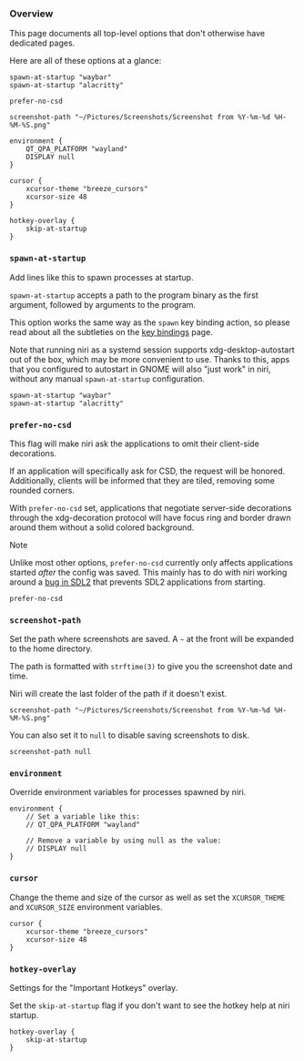 ### Overview

This page documents all top-level options that don't otherwise have dedicated pages.

Here are all of these options at a glance:

```
spawn-at-startup "waybar"
spawn-at-startup "alacritty"

prefer-no-csd

screenshot-path "~/Pictures/Screenshots/Screenshot from %Y-%m-%d %H-%M-%S.png"

environment {
    QT_QPA_PLATFORM "wayland"
    DISPLAY null
}

cursor {
    xcursor-theme "breeze_cursors"
    xcursor-size 48
}

hotkey-overlay {
    skip-at-startup
}
```

### `spawn-at-startup`

Add lines like this to spawn processes at startup.

`spawn-at-startup` accepts a path to the program binary as the first argument, followed by arguments to the program.

This option works the same way as the `spawn` key binding action, so please read about all the subtleties on the [key bindings](./Configuration:-Key-Bindings.md) page.

Note that running niri as a systemd session supports xdg-desktop-autostart out of the box, which may be more convenient to use.
Thanks to this, apps that you configured to autostart in GNOME will also "just work" in niri, without any manual `spawn-at-startup` configuration.

```
spawn-at-startup "waybar"
spawn-at-startup "alacritty"
```

### `prefer-no-csd`

This flag will make niri ask the applications to omit their client-side decorations.

If an application will specifically ask for CSD, the request will be honored.
Additionally, clients will be informed that they are tiled, removing some rounded corners.

With `prefer-no-csd` set, applications that negotiate server-side decorations through the xdg-decoration protocol will have focus ring and border drawn around them without a solid colored background.

> [!NOTE]
> Unlike most other options, `prefer-no-csd` currently only affects applications started *after* the config was saved.
> This mainly has to do with niri working around a [bug in SDL2](https://github.com/libsdl-org/SDL/issues/8173) that prevents SDL2 applications from starting.

```
prefer-no-csd
```

### `screenshot-path`

Set the path where screenshots are saved.
A `~` at the front will be expanded to the home directory.

The path is formatted with `strftime(3)` to give you the screenshot date and time.

Niri will create the last folder of the path if it doesn't exist.

```
screenshot-path "~/Pictures/Screenshots/Screenshot from %Y-%m-%d %H-%M-%S.png"
```

You can also set it to `null` to disable saving screenshots to disk.

```
screenshot-path null
```

### `environment`

Override environment variables for processes spawned by niri.

```
environment {
    // Set a variable like this:
    // QT_QPA_PLATFORM "wayland"

    // Remove a variable by using null as the value:
    // DISPLAY null
}
```

### `cursor`

Change the theme and size of the cursor as well as set the `XCURSOR_THEME` and `XCURSOR_SIZE` environment variables.

```
cursor {
    xcursor-theme "breeze_cursors"
    xcursor-size 48
}
```

### `hotkey-overlay`

Settings for the "Important Hotkeys" overlay.

Set the `skip-at-startup` flag if you don't want to see the hotkey help at niri startup.

```
hotkey-overlay {
    skip-at-startup
}
```
